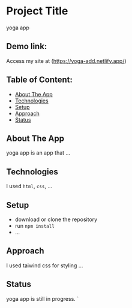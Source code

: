 # Project Title
yoga app 

## Demo link:
Access my site at (https://yoga-add.netlify.app/)

## Table of Content:

- [About The App](#about-the-app)
- [Technologies](#technologies)
- [Setup](#setup)
- [Approach](#approach)
- [Status](#status)


## About The App
yoga app is an app that ...



## Technologies
I used `html`, `css`, ...

## Setup
- download or clone the repository
- run `npm install`
- ...

## Approach
I used taiwind css for styling ...

## Status
yoga app is still in progress. `



